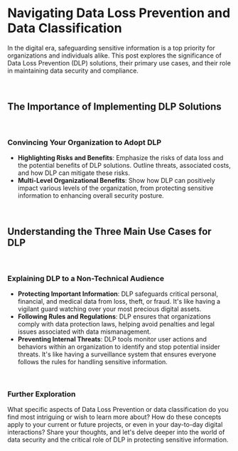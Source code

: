 # Navigating Data Loss Prevention and Data Classification

In the digital era, safeguarding sensitive information is a top priority for organizations and individuals alike. This post explores the significance of Data Loss Prevention (DLP) solutions, their primary use cases, and their role in maintaining data security and compliance.

<br>

## The Importance of Implementing DLP Solutions

<br>

### Convincing Your Organization to Adopt DLP

- **Highlighting Risks and Benefits**: Emphasize the risks of data loss and the potential benefits of DLP solutions. Outline threats, associated costs, and how DLP can mitigate these risks.
- **Multi-Level Organizational Benefits**: Show how DLP can positively impact various levels of the organization, from protecting sensitive information to enhancing overall security posture.

<br>

## Understanding the Three Main Use Cases for DLP

<br>

### Explaining DLP to a Non-Technical Audience

- **Protecting Important Information**: DLP safeguards critical personal, financial, and medical data from loss, theft, or fraud. It's like having a vigilant guard watching over your most precious digital assets.
- **Following Rules and Regulations**: DLP ensures that organizations comply with data protection laws, helping avoid penalties and legal issues associated with data mismanagement.
- **Preventing Internal Threats**: DLP tools monitor user actions and behaviors within an organization to identify and stop potential insider threats. It's like having a surveillance system that ensures everyone follows the rules for handling sensitive information.

<br>

### Further Exploration

What specific aspects of Data Loss Prevention or data classification do you find most intriguing or wish to learn more about? How do these concepts apply to your current or future projects, or even in your day-to-day digital interactions? Share your thoughts, and let's delve deeper into the world of data security and the critical role of DLP in protecting sensitive information.
